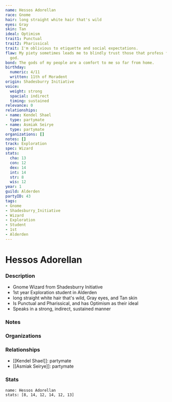 ```yaml
---
name: Hessos Adorellan
race: Gnome
hair: long straight white hair that's wild
eyes: Gray
skin: Tan
ideal: Optimism
trait1: Punctual
trait2: Pharissical
trait: I'm oblivious to etiquette and social expectations.
flaw: My piety sometimes leads me to blindly trust those that profess faith in my
  god.
bond: The gods of my people are a comfort to me so far from home.
birthday:
  numeric: 4/11
  written: 11th of Moradent
origin: Shadesburry Initiative
voice:
  weight: strong
  spacial: indirect
  timing: sustained
relevance: 0
relationships:
- name: Kendel Shael
  type: partymate
- name: Asmiak Seirye
  type: partymate
organizations: []
notes: []
track: Exploration
spec: Wizard
stats:
  cha: 13
  con: 12
  dex: 14
  int: 14
  str: 8
  wis: 12
year: 1
guild: Alderden
partyID: 43
tags:
- Gnome
- Shadesburry_Initiative
- Wizard
- Exploration
- Student
- 1st
- Alderden
---
```

# Hessos Adorellan
### Description
- Gnome Wizard from Shadesburry Initiative
- 1st year Exploration student in Alderden
- long straight white hair that's wild, Gray eyes, and Tan skin
- Is Punctual and Pharissical, and has Optimism as their ideal
- Speaks in a strong, indirect, sustained manner

### Notes

### Organizations

### Relationships
- [[Kendel Shael]]: partymate
- [[Asmiak Seirye]]: partymate

### Stats
```statblock
name: Hessos Adorellan
stats: [8, 14, 12, 14, 12, 13]
```